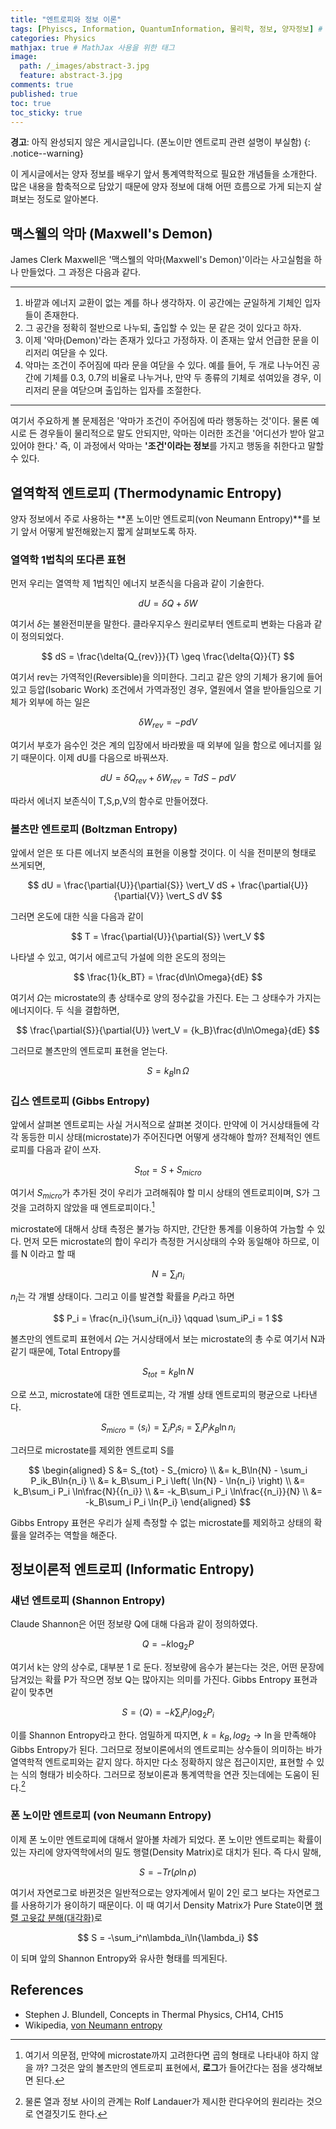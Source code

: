 ```yaml
---
title: "엔트로피와 정보 이론"
tags: [Phyiscs, Information, QuantumInformation, 물리학, 정보, 양자정보] # 태그 입력
categories: Physics
mathjax: true # MathJax 사용을 위한 태그
image:
  path: /_images/abstract-3.jpg
  feature: abstract-3.jpg
comments: true
published: true
toc: true
toc_sticky: true
---
```

**경고**: 아직 완성되지 않은 게시글입니다. (폰노이만 엔트로피 관련 설명이 부실함)
{: .notice--warning}

이 게시글에서는 양자 정보를 배우기 앞서 통계역학적으로 필요한 개념들을 소개한다. 많은 내용을 함축적으로 담았기 때문에 양자 정보에 대해 어떤 흐름으로 가게 되는지 살펴보는 정도로 알아본다.

## 맥스웰의 악마 (Maxwell's Demon)
James Clerk Maxwell은 '맥스웰의 악마(Maxwell's Demon)'이라는 사고실험을 하나 만들었다. 그 과정은 다음과 같다.

----

1. 바깥과 에너지 교환이 없는 계를 하나 생각하자. 이 공간에는 균일하게 기체인 입자들이 존재한다.
2. 그 공간을 정확히 절반으로 나누되, 출입할 수 있는 문 같은 것이 있다고 하자.
3. 이제 '악마(Demon)'라는 존재가 있다고 가정하자. 이 존재는 앞서 언급한 문을 이리저리 여닫을 수 있다.
4. 악마는 조건이 주어짐에 따라 문을 여닫을 수 있다. 예를 들어, 두 개로 나누어진 공간에 기체를 0.3, 0.7의 비율로 나누거나, 만약 두 종류의 기체로 섞여있을 경우,
이리저리 문을 여닫으며 출입하는 입자를 조절한다.

----

여기서 주요하게 볼 문제점은 '악마가 조건이 주어짐에 따라 행동하는 것'이다. 물론 예시로 든 경우들이 물리적으로 말도 안되지만, 악마는 이러한 조건을 '어디선가 받아 알고 있어야 한다.'
즉, 이 과정에서 악마는 **'조건'이라는 정보**를 가지고 행동을 취한다고 말할 수 있다. 

## 열역학적 엔트로피 (Thermodynamic Entropy)
양자 정보에서 주로 사용하는 **폰 노이만 엔트로피(von Neumann Entropy)**를 보기 앞서 어떻게 발전해왔는지 짧게 살펴보도록 하자. 

### 열역학 1법칙의 또다른 표현
먼저 우리는 열역학 제 1법칙인 에너지 보존식을 다음과 같이 기술한다.

$$
dU = \delta{Q} + \delta{W}
$$

여기서 $\delta$는 불완전미분을 말한다. 클라우지우스 원리로부터 엔트로피 변화는 다음과 같이 정의되었다.

$$
dS = \frac{\delta{Q_{rev}}}{T} \geq \frac{\delta{Q}}{T} 
$$

여기서 rev는 가역적인(Reversible)을 의미한다. 그리고 같은 양의 기체가 용기에 들어있고 등압(Isobaric Work) 조건에서 가역과정인 경우, 열원에서 열을 받아들임으로 기체가 외부에 하는 일은

$$
\delta{W}_{rev} = -pdV
$$

여기서 부호가 음수인 것은 계의 입장에서 바라봤을 때 외부에 일을 함으로 에너지를 잃기 때문이다. 이제 dU를 다음으로 바꿔쓰자.

$$
dU = \delta{Q_{rev}} + \delta{W_{rev}} = TdS - pdV
$$

따라서 에너지 보존식이 T,S,p,V의 함수로 만들어졌다. 

### 볼츠만 엔트로피 (Boltzman Entropy)
앞에서 얻은 또 다른 에너지 보존식의 표현을 이용할 것이다. 이 식을 전미분의 형태로 쓰게되면,

$$
dU = \frac{\partial{U}}{\partial{S}} \vert_V dS + \frac{\partial{U}}{\partial{V}} \vert_S dV
$$

그러면 온도에 대한 식을 다음과 같이

$$
T = \frac{\partial{U}}{\partial{S}} \vert_V
$$

나타낼 수 있고, 여기서 에르고딕 가설에 의한 온도의 정의는

$$
\frac{1}{k_BT} = \frac{d\ln\Omega}{dE}
$$

여기서 $\Omega$는 microstate의 총 상태수로 양의 정수값을 가진다. E는 그 상태수가 가지는 에너지이다.
두 식을 결합하면,

$$
\frac{\partial{S}}{\partial{U}} \vert_V = {k_B}\frac{d\ln\Omega}{dE}
$$

그러므로 볼츠만의 엔트로피 표현을 얻는다.

$$
S = k_B\ln\Omega
$$

### 깁스 엔트로피 (Gibbs Entropy)
앞에서 살펴본 엔트로피는 사실 거시적으로 살펴본 것이다. 만약에 이 거시상태들에 각각 동등한 미시 상태(microstate)가 주어진다면 어떻게 생각해야 할까? 전체적인 엔트로피를 다음과 같이 쓰자.

$$
S_{tot} = S + S_{micro}
$$ 

여기서 $S_{micro}$가 추가된 것이 우리가 고려해줘야 할 미시 상태의 엔트로피이며, S가 그것을 고려하지 않았을 때 엔트로피이다.[^1]

microstate에 대해서 상태 측정은 불가능 하지만, 간단한 통계를 이용하여 가늠할 수 있다. 먼저 모든 microstate의 합이 우리가 측정한 거시상태의 수와 동일해야 하므로, 이를 N 이라고 할 때

$$
N = \sum_i{n_i}
$$

$n_i$는 각 개별 상태이다. 그리고 이를 발견할 확률을 $P_i$라고 하면

$$
P_i = \frac{n_i}{\sum_i{n_i}} \qquad \sum_iP_i = 1
$$

볼츠만의 엔트로피 표현에서 $\Omega$는 거시상태에서 보는 microstate의 총 수로 여기서 N과 같기 때문에, Total Entropy를

$$
S_{tot} = k_B\ln{N}
$$

으로 쓰고, microstate에 대한 엔트로피는, 각 개별 상태 엔트로피의 평균으로 나타낸다.

$$
S_{micro} = \langle s_i \rangle = \sum_i P_is_i = \sum_i P_ik_B\ln{n_i}
$$

그러므로 microstate를 제외한 엔트로피 S를

$$
\begin{aligned}
S &= S_{tot} - S_{micro} \\
&= k_B\ln{N} - \sum_i P_ik_B\ln{n_i} \\
&= k_B\sum_i P_i \left( \ln{N} - \ln{n_i} \right) \\
&= k_B\sum_i P_i \ln\frac{N}{{n_i}} \\
&= -k_B\sum_i P_i \ln\frac{{n_i}}{N} \\
&= -k_B\sum_i P_i \ln{P_i}
\end{aligned}
$$

Gibbs Entropy 표현은 우리가 실제 측정할 수 없는 microstate를 제외하고 상태의 확률을 알려주는 역할을 해준다.

## 정보이론적 엔트로피 (Informatic Entropy)
### 섀넌 엔트로피 (Shannon Entropy)
Claude Shannon은 어떤 정보량 Q에 대해 다음과 같이 정의하였다.

$$
Q = -k\log_2 P
$$

여기서 k는 양의 상수로, 대부분 1 로 둔다. 정보량에 음수가 붇는다는 것은, 어떤 문장에 담겨있는 확률 P가 작으면 정보 Q는 많아지는 의미를 가진다. Gibbs Entropy 표현과 같이 맞추면

$$
S = \langle Q \rangle = -k\sum_iP_i\log_2P_i
$$

이를 Shannon Entropy라고 한다. 엄밀하게 따지면, $k=k_B, log_2 \rightarrow \ln$을 만족해야 Gibbs Entropy가 된다. 그러므로 정보이론에서의 엔트로피는 상수들이 의미하는 바가 열역학적 엔트로피와는 같지 않다.
하지만 다소 정확하지 않은 접근이지만, 표현할 수 있는 식의 형태가 비슷하다. 그러므로 정보이론과 통계역학을 연관 짓는데에는 도움이 된다.[^2]

### 폰 노이만 엔트로피 (von Neumann Entropy)
이제 폰 노이만 엔트로피에 대해서 알아볼 차례가 되었다. 폰 노이만 엔트로피는 확률이 있는 자리에 양자역학에서의 밀도 행렬(Density Matrix)로 대치가 된다. 즉 다시 말해,

$$
S = -Tr(\rho\ln\rho)
$$

여기서 자연로그로 바뀐것은 일반적으로는 양자계에서 밑이 2인 로그 보다는 자연로그를 사용하기가 용이하기 때문이다. 이 때 여기서 Density Matrix가 Pure State이면
[행렬 고윳값 분해(대각화)](https://en.wikipedia.org/wiki/Eigendecomposition_of_a_matrix)로

$$
S = -\sum_i^n\lambda_i\ln{\lambda_i}
$$

이 되며 앞의 Shannon Entropy와 유사한 형태를 띄게된다.

## References
* Stephen J. Blundell, Concepts in Thermal Physics, CH14, CH15
* Wikipedia, [von Neumann entropy](https://en.wikipedia.org/wiki/Von_Neumann_entropy)

[^1]: 여기서 의문점, 만약에 microstate까지 고려한다면 곱의 형태로 나타내야 하지 않을 까? 그것은 앞의 볼츠만의 엔트로피 표현에서, **로그**가 들어간다는 점을 생각해보면 된다.
[^2]: 물론 열과 정보 사이의 관계는 Rolf Landauer가 제시한 란다우어의 원리라는 것으로 연결짓기도 한다.